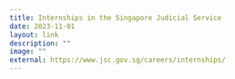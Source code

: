 ```yaml
---
title: Internships in the Singapore Judicial Service
date: 2023-11-01
layout: link
description: ""
image: ""
external: https://www.jsc.gov.sg/careers/internships/
---
```

